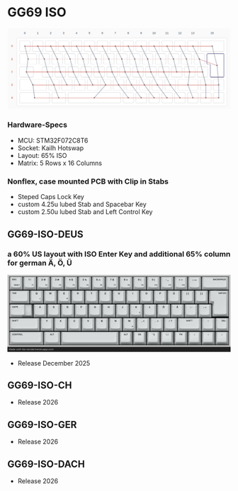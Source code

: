 # GG69 ISO

![GG69 ISO MATRIX](images/GG69_matrix.png)

### Hardware-Specs
* MCU:    STM32F072C8T6
* Socket: Kailh Hotswap
* Layout: 65% ISO
* Matrix: 5 Rows x 16 Columns
### Nonflex, case mounted PCB with Clip in Stabs
* Steped Caps Lock Key
* custom 4.25u lubed Stab and Spacebar Key
* custom 2.50u lubed Stab and Left Control Key

## GG69-ISO-DEUS
### a 60% US layout with ISO Enter Key and additional 65% column for german Ä, Ö, Ü

![DEUS LAYOUT](images/gg69_deus_keymaping.png)
* Release December 2025

## GG69-ISO-CH
* Release 2026
 
## GG69-ISO-GER
* Release 2026

## GG69-ISO-DACH
* Release 2026
